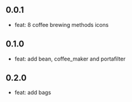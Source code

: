 ## 0.0.1

* feat: 8 coffee brewing methods icons

## 0.1.0

* feat: add bean, coffee_maker and portafilter

## 0.2.0

* feat: add bags
